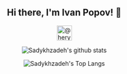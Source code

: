<h2 
  align="center"
  >Hi there, I'm Ivan Popov! 👋
</h2>
<p 
  align="center">
    <a
      align="center" 
      href="https://t.me/heryfrank" 
      target="_blank">
          <img 
            alt="@heryfrank | Telegram" 
            width="35px" 
            src="https://osx.telegram.org/updates/site/logo.png" />
    </a>
</p>

<p align="center">
  <img 
       alt="Sadykhzadeh's github stats" 
       src="https://github-readme-stats.vercel.app/api?username=depocoder&show_icons=true&title_color=628FDB&text_color=37B6A7&icon_color=BE91F2&bg_color=0D1117&hide_border=true" />
</p>
<p align="center">
  <img 
       alt="Sadykhzadeh's Top Langs" 
       src="https://github-readme-stats.vercel.app/api/top-langs/?username=depocoder&show_icons=true&title_color=628FDB&text_color=37B6A7&icon_color=BE91F2&bg_color=0D1117&hide_border=true&layout=compact&langs_count=10" />
</p>
